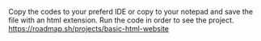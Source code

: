 Copy the codes to your preferd IDE or copy to your notepad and save the file with an html extension.
Run the code in order to see the project.
https://roadmap.sh/projects/basic-html-website
